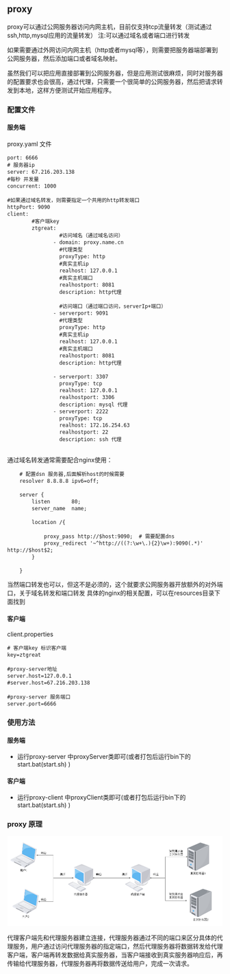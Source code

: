 ## proxy

proxy可以通过公网服务器访问内网主机，目前仅支持tcp流量转发（测试通过ssh,http,mysql应用的流量转发）
注:可以通过域名或者端口进行转发

如果需要通过外网访问内网主机（http或者mysql等），则需要把服务器端部署到公网服务器，然后添加端口或者域名映射。

虽然我们可以把应用直接部署到公网服务器，但是应用测试很麻烦，同时对服务器的配置要求也会很高，通过代理，只需要一个很简单的公网服务器，然后把请求转发到本地，这样方便测试开始应用程序。

### 配置文件

#### 服务端

proxy.yaml 文件

```
port: 6666
# 服务器ip
server: 67.216.203.138
#每秒 并发量
concurrent: 1000

#如果通过域名转发，则需要指定一个共用的http转发端口
httpPort: 9090
client:
		#客户端key
        ztgreat:
        		 #访问域名（通过域名访问）
               - domain: proxy.name.cn
               	 #代理类型
                 proxyType: http
                 #真实主机ip
                 realhost: 127.0.0.1
                 #真实主机端口
                 realhostport: 8081
                 description: http代理
                 
                 #访问端口（通过端口访问，serverIp+端口）
               - serverport: 9091
                 #代理类型
                 proxyType: http
                 #真实主机ip
                 realhost: 127.0.0.1
                 #真实主机端口
                 realhostport: 8081
                 description: http代理

               - serverport: 3307
                 proxyType: tcp
                 realhost: 127.0.0.1
                 realhostport: 3306
                 description: mysql 代理
               - serverport: 2222
                 proxyType: tcp
                 realhost: 172.16.254.63
                 realhostport: 22
                 description: ssh 代理


```



通过域名转发通常需要配合nginx使用：

```
    # 配置dsn 服务器,后面解析host的时候需要
    resolver 8.8.8.8 ipv6=off;

	server {
        listen       80;
        server_name  name;

		location /{
			
		    proxy_pass http://$host:9090;  # 需要配置dns                              
	        proxy_redirect '~^http://((?:\w+\.){2}\w+):9090(.*)'   http://$host$2;
		}

    }
```



当然端口转发也可以，但这不是必须的，这个就要求公网服务器开放额外的对外端口，关于域名转发和端口转发 具体的nginx的相关配置，可以在resources目录下面找到

#### 客户端

client.properties

```
# 客户端key 标识客户端
key=ztgreat

#proxy-server地址
server.host=127.0.0.1
#server.host=67.216.203.138

#proxy-server 服务端口
server.port=6666
```

### 使用方法

#### 服务端

- 运行proxy-server 中proxyServer类即可(或者打包后运行bin下的start.bat(start.sh) )

#### 客户端

- 运行proxy-client 中proxyClient类即可(或者打包后运行bin下的start.bat(start.sh) )

### proxy 原理

![proxy](./pics/proxy.png)

代理客户端先和代理服务器建立连接，代理服务器通过不同的端口来区分具体的代理服务，用户通过访问代理服务器的指定端口，然后代理服务器将数据转发给代理客户端，客户端再转发数据给真实服务器，当客户端接收到真实服务器响应后，再传输给代理服务器，代理服务器再将数据传送给用户，完成一次请求。